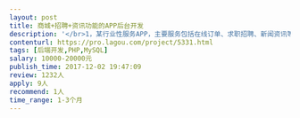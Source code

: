 ```yaml
---                
layout: post       
title: 商城+招聘+资讯功能的APP后台开发           
description: '</br>1，某行业性服务APP，主要服务包括在线订单、求职招聘、新闻资讯等功能，UI、IOS、安卓开发工程师已到位，需要一位承担后台管理功能和接口开发的兼职人员。</br>2，上海地区优先</br>'     
contenturl: https://pro.lagou.com/project/5331.html      
tags: [后端开发,PHP,MySQL]            
salary: 10000-20000元          
publish_time: 2017-12-02 19:47:09         
review: 1232人                   
apply: 9人                   
recommend: 1人                   
time_range: 1-3个月              
---                 
```

